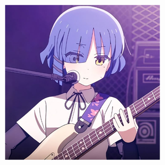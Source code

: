 <div align="center">
  <img src="https://raw.githubusercontent.com/ruingl/ruingl/refs/heads/main/e8c9ca63-9e42-40aa-91d9-f610122116bb.jpeg" alt="https://www.facebook.com/profile.php?id=61559259687199&mibextid=ZbWKwL">
</div>
